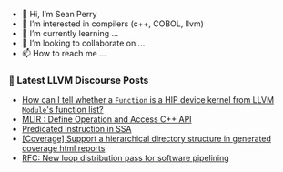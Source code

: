 - 👋 Hi, I’m Sean Perry
- 👀 I’m interested in compilers (c++, COBOL, llvm)
- 🌱 I’m currently learning ...
- 💞️ I’m looking to collaborate on ...
- 📫 How to reach me ...

<!---
s66perry/s66perry is a ✨ special ✨ repository because its `README.md` (this file) appears on your GitHub profile.
You can click the Preview link to take a look at your changes.
--->
### 📕 Latest LLVM Discourse Posts

<!-- DISCOURSE-LLVM:START -->
- [How can I tell whether a `Function` is a HIP device kernel from LLVM `Module`&#39;s function list?](https://discourse.llvm.org/t/how-can-i-tell-whether-a-function-is-a-hip-device-kernel-from-llvm-module-s-function-list/69735#post_1)
- [MLIR : Define Operation and Access C++ API](https://discourse.llvm.org/t/mlir-define-operation-and-access-c-api/69663#post_7)
- [Predicated instruction in SSA](https://discourse.llvm.org/t/predicated-instruction-in-ssa/69732#post_2)
- [[Coverage] Support a hierarchical directory structure in generated coverage html reports](https://discourse.llvm.org/t/coverage-support-a-hierarchical-directory-structure-in-generated-coverage-html-reports/68239#post_14)
- [RFC: New loop distribution pass for software pipelining](https://discourse.llvm.org/t/rfc-new-loop-distribution-pass-for-software-pipelining/69733#post_1)
<!-- DISCOURSE-LLVM:END -->
